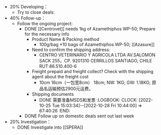 - 20% Developing：
	- Try to close deals:
- 40% Follow-up：
	- Follow the ongoing project:
		- DONE [[Centrovet]] needs 1kg of Azamethiphos WP-50; Prepare for the necessary info
			- Product Name & Packing method
				- 100g/bag *10 bags of Azamethiphos WP-50; [[Azasure]]
			- Need to confirm the shipping address:
				- CENTRO VETERINARIO Y AGRICOLA LTDA
				  AV.SALOMON SACK 255，CP. 9201310 CERRILLOS SANTIAGO, CHILE
				  RUT 86.510.400-6
			- Freight prepaid and freight collect? Check with the shipping agent about the freight cost
				- 10cm 16cm（一包宽8cm） 18cm; NW: 1KG; GW: 1.18KG; 原品名运输预估2900元运费。
			- Shipping documents
				- DONE 需要准备MSDS和发票
				  :LOGBOOK:
				  CLOCK: [2022-10-25 Tue 15:03:34]--[2022-10-28 Fri 10:44:00] =>  67:40:26
				  :END:
		- DONE Follow up on domestic deals sent out last week
- 20% Investigation：
	- DONE Investigate into [[SPERA]]